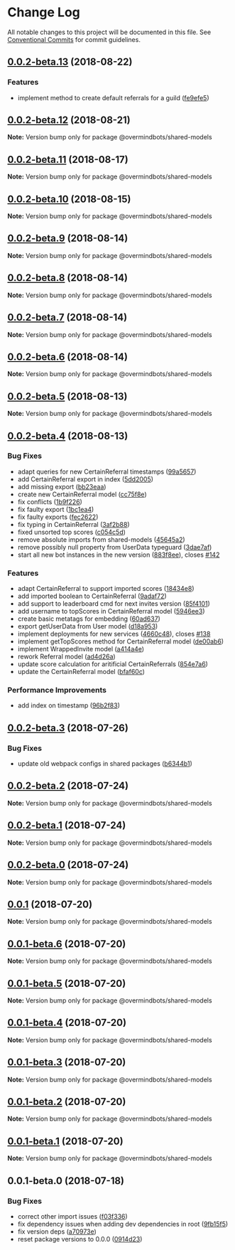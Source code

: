 # Change Log

All notable changes to this project will be documented in this file.
See [Conventional Commits](https://conventionalcommits.org) for commit guidelines.

<a name="0.0.2-beta.13"></a>
## [0.0.2-beta.13](https://github.com/overmindbots/shared-models/compare/@overmindbots/shared-models@0.0.2-beta.12...@overmindbots/shared-models@0.0.2-beta.13) (2018-08-22)


### Features

* implement method to create default referrals for a guild ([fe9efe5](https://github.com/overmindbots/shared-models/commit/fe9efe5))




<a name="0.0.2-beta.12"></a>
## [0.0.2-beta.12](https://github.com/overmindbots/shared-models/compare/@overmindbots/shared-models@0.0.2-beta.11...@overmindbots/shared-models@0.0.2-beta.12) (2018-08-21)




**Note:** Version bump only for package @overmindbots/shared-models

<a name="0.0.2-beta.11"></a>
## [0.0.2-beta.11](https://github.com/overmindbots/shared-models/compare/@overmindbots/shared-models@0.0.2-beta.10...@overmindbots/shared-models@0.0.2-beta.11) (2018-08-17)




**Note:** Version bump only for package @overmindbots/shared-models

<a name="0.0.2-beta.10"></a>
## [0.0.2-beta.10](https://github.com/overmindbots/shared-models/compare/@overmindbots/shared-models@0.0.2-beta.9...@overmindbots/shared-models@0.0.2-beta.10) (2018-08-15)




**Note:** Version bump only for package @overmindbots/shared-models

<a name="0.0.2-beta.9"></a>
## [0.0.2-beta.9](https://github.com/overmindbots/shared-models/compare/@overmindbots/shared-models@0.0.2-beta.8...@overmindbots/shared-models@0.0.2-beta.9) (2018-08-14)




**Note:** Version bump only for package @overmindbots/shared-models

<a name="0.0.2-beta.8"></a>
## [0.0.2-beta.8](https://github.com/overmindbots/shared-models/compare/@overmindbots/shared-models@0.0.2-beta.7...@overmindbots/shared-models@0.0.2-beta.8) (2018-08-14)




**Note:** Version bump only for package @overmindbots/shared-models

<a name="0.0.2-beta.7"></a>
## [0.0.2-beta.7](https://github.com/overmindbots/shared-models/compare/@overmindbots/shared-models@0.0.2-beta.6...@overmindbots/shared-models@0.0.2-beta.7) (2018-08-14)




**Note:** Version bump only for package @overmindbots/shared-models

<a name="0.0.2-beta.6"></a>
## [0.0.2-beta.6](https://github.com/overmindbots/shared-models/compare/@overmindbots/shared-models@0.0.2-beta.5...@overmindbots/shared-models@0.0.2-beta.6) (2018-08-14)




**Note:** Version bump only for package @overmindbots/shared-models

<a name="0.0.2-beta.5"></a>
## [0.0.2-beta.5](https://github.com/overmindbots/shared-models/compare/@overmindbots/shared-models@0.0.2-beta.4...@overmindbots/shared-models@0.0.2-beta.5) (2018-08-13)




**Note:** Version bump only for package @overmindbots/shared-models

<a name="0.0.2-beta.4"></a>
## [0.0.2-beta.4](https://github.com/overmindbots/shared-models/compare/@overmindbots/shared-models@0.0.2-beta.3...@overmindbots/shared-models@0.0.2-beta.4) (2018-08-13)


### Bug Fixes

* adapt queries for new CertainReferral timestamps ([99a5657](https://github.com/overmindbots/shared-models/commit/99a5657))
* add CertainReferral export in index ([5dd2005](https://github.com/overmindbots/shared-models/commit/5dd2005))
* add missing export ([bb23eaa](https://github.com/overmindbots/shared-models/commit/bb23eaa))
* create new CertainReferral model ([cc75f8e](https://github.com/overmindbots/shared-models/commit/cc75f8e))
* fix conflicts ([1b9f226](https://github.com/overmindbots/shared-models/commit/1b9f226))
* fix faulty export ([1bc1ea4](https://github.com/overmindbots/shared-models/commit/1bc1ea4))
* fix faulty exports ([fec2622](https://github.com/overmindbots/shared-models/commit/fec2622))
* fix typing in CertainReferral ([3af2b88](https://github.com/overmindbots/shared-models/commit/3af2b88))
* fixed unsorted top scores ([c054c5d](https://github.com/overmindbots/shared-models/commit/c054c5d))
* remove absolute imports from shared-models ([45645a2](https://github.com/overmindbots/shared-models/commit/45645a2))
* remove possibly null property from UserData typeguard ([3dae7af](https://github.com/overmindbots/shared-models/commit/3dae7af))
* start all new bot instances in the new version ([883f8ee](https://github.com/overmindbots/shared-models/commit/883f8ee)), closes [#142](https://github.com/overmindbots/shared-models/issues/142)


### Features

* adapt CertainReferral to support imported scores ([18434e8](https://github.com/overmindbots/shared-models/commit/18434e8))
* add imported boolean to CertainReferral ([9adaf72](https://github.com/overmindbots/shared-models/commit/9adaf72))
* add support to leaderboard cmd for next invites version ([85f4101](https://github.com/overmindbots/shared-models/commit/85f4101))
* add username to topScores in CertainReferral model ([5946ee3](https://github.com/overmindbots/shared-models/commit/5946ee3))
* create basic metatags for embedding ([60ad637](https://github.com/overmindbots/shared-models/commit/60ad637))
* export getUserData from User model ([d18a953](https://github.com/overmindbots/shared-models/commit/d18a953))
* implement deployments for new services ([4660c48](https://github.com/overmindbots/shared-models/commit/4660c48)), closes [#138](https://github.com/overmindbots/shared-models/issues/138)
* implement getTopScores method for CertainReferral model ([de00ab6](https://github.com/overmindbots/shared-models/commit/de00ab6))
* implement WrappedInvite model ([a414a4e](https://github.com/overmindbots/shared-models/commit/a414a4e))
* rework Referral model ([ad4d26a](https://github.com/overmindbots/shared-models/commit/ad4d26a))
* update score calculation for aritificial CertainReferrals ([854e7a6](https://github.com/overmindbots/shared-models/commit/854e7a6))
* update the CertainReferral model ([bfaf60c](https://github.com/overmindbots/shared-models/commit/bfaf60c))


### Performance Improvements

* add index on timestamp ([96b2f83](https://github.com/overmindbots/shared-models/commit/96b2f83))





<a name="0.0.2-beta.3"></a>
## [0.0.2-beta.3](https://github.com/overmindbots/shared-models/compare/@overmindbots/shared-models@0.0.2-beta.2...@overmindbots/shared-models@0.0.2-beta.3) (2018-07-26)


### Bug Fixes

* update old webpack configs in shared packages ([b6344b1](https://github.com/overmindbots/shared-models/commit/b6344b1))




<a name="0.0.2-beta.2"></a>
## [0.0.2-beta.2](https://github.com/overmindbots/shared-models/compare/@overmindbots/shared-models@0.0.2-beta.1...@overmindbots/shared-models@0.0.2-beta.2) (2018-07-24)




**Note:** Version bump only for package @overmindbots/shared-models

<a name="0.0.2-beta.1"></a>
## [0.0.2-beta.1](https://github.com/overmindbots/shared-models/compare/@overmindbots/shared-models@0.0.2-beta.0...@overmindbots/shared-models@0.0.2-beta.1) (2018-07-24)




**Note:** Version bump only for package @overmindbots/shared-models

<a name="0.0.2-beta.0"></a>
## [0.0.2-beta.0](https://github.com/overmindbots/shared-models/compare/@overmindbots/shared-models@0.0.1...@overmindbots/shared-models@0.0.2-beta.0) (2018-07-24)




**Note:** Version bump only for package @overmindbots/shared-models

<a name="0.0.1"></a>
## [0.0.1](https://github.com/overmindbots/shared-models/compare/@overmindbots/shared-models@0.0.1-beta.6...@overmindbots/shared-models@0.0.1) (2018-07-20)




**Note:** Version bump only for package @overmindbots/shared-models

<a name="0.0.1-beta.6"></a>
## [0.0.1-beta.6](https://github.com/overmindbots/shared-models/compare/@overmindbots/shared-models@0.0.1-beta.5...@overmindbots/shared-models@0.0.1-beta.6) (2018-07-20)




**Note:** Version bump only for package @overmindbots/shared-models

<a name="0.0.1-beta.5"></a>
## [0.0.1-beta.5](https://github.com/overmindbots/shared-models/compare/@overmindbots/shared-models@0.0.1-beta.4...@overmindbots/shared-models@0.0.1-beta.5) (2018-07-20)




**Note:** Version bump only for package @overmindbots/shared-models

<a name="0.0.1-beta.4"></a>
## [0.0.1-beta.4](https://github.com/overmindbots/shared-models/compare/@overmindbots/shared-models@0.0.1-beta.3...@overmindbots/shared-models@0.0.1-beta.4) (2018-07-20)




**Note:** Version bump only for package @overmindbots/shared-models

<a name="0.0.1-beta.3"></a>
## [0.0.1-beta.3](https://github.com/overmindbots/shared-models/compare/@overmindbots/shared-models@0.0.1-beta.2...@overmindbots/shared-models@0.0.1-beta.3) (2018-07-20)




**Note:** Version bump only for package @overmindbots/shared-models

<a name="0.0.1-beta.2"></a>
## [0.0.1-beta.2](https://github.com/overmindbots/shared-models/compare/@overmindbots/shared-models@0.0.1-beta.1...@overmindbots/shared-models@0.0.1-beta.2) (2018-07-20)




**Note:** Version bump only for package @overmindbots/shared-models

<a name="0.0.1-beta.1"></a>
## [0.0.1-beta.1](https://github.com/overmindbots/shared-models/compare/@overmindbots/shared-models@0.0.1-beta.0...@overmindbots/shared-models@0.0.1-beta.1) (2018-07-20)




**Note:** Version bump only for package @overmindbots/shared-models

<a name="0.0.1-beta.0"></a>
## 0.0.1-beta.0 (2018-07-18)


### Bug Fixes

* correct other import issues ([f03f336](https://github.com/overmindbots/shared-models/commit/f03f336))
* fix dependency issues when adding dev dependencies in root ([9fb15f5](https://github.com/overmindbots/shared-models/commit/9fb15f5))
* fix version deps ([a70973e](https://github.com/overmindbots/shared-models/commit/a70973e))
* reset package versions to 0.0.0 ([0914d23](https://github.com/overmindbots/shared-models/commit/0914d23))
